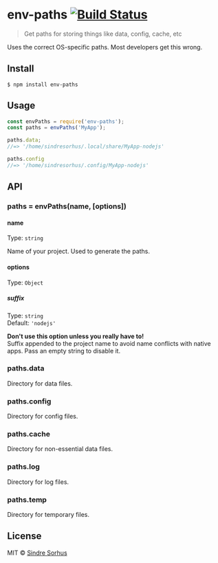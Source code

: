 # env-paths [![Build Status](https://travis-ci.org/sindresorhus/env-paths.svg?branch=master)](https://travis-ci.org/sindresorhus/env-paths)

> Get paths for storing things like data, config, cache, etc

Uses the correct OS-specific paths. Most developers get this wrong.


## Install

```
$ npm install env-paths
```


## Usage

```js
const envPaths = require('env-paths');
const paths = envPaths('MyApp');

paths.data;
//=> '/home/sindresorhus/.local/share/MyApp-nodejs'

paths.config
//=> '/home/sindresorhus/.config/MyApp-nodejs'
```


## API

### paths = envPaths(name, [options])

#### name

Type: `string`

Name of your project. Used to generate the paths.

#### options

Type: `Object`

##### suffix

Type: `string`<br>
Default: `'nodejs'`

**Don't use this option unless you really have to!**<br>
Suffix appended to the project name to avoid name conflicts with native
apps. Pass an empty string to disable it.

### paths.data

Directory for data files.

### paths.config

Directory for config files.

### paths.cache

Directory for non-essential data files.

### paths.log

Directory for log files.

### paths.temp

Directory for temporary files.


## License

MIT © [Sindre Sorhus](https://sindresorhus.com)
